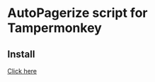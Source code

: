 # AutoPagerize script for Tampermonkey

## Install

[Click here](https://github.com/delphinus/autopagerize/raw/main/auto_pagerize.user.js)
